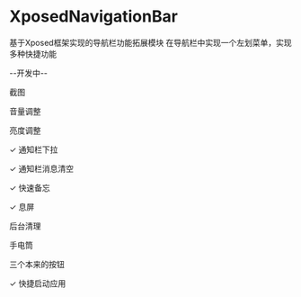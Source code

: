 # XposedNavigationBar
基于Xposed框架实现的导航栏功能拓展模块
在导航栏中实现一个左划菜单，实现多种快捷功能

--开发中--

截图

音量调整

亮度调整

✓  通知栏下拉 

✓  通知栏消息清空 

✓  快速备忘

✓  息屏

后台清理

手电筒

三个本来的按钮

✓  快捷启动应用
